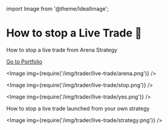 import Image from '@theme/IdealImage';

# How to stop a Live Trade 🤖

How to stop a live trade from Arena Strategy

[<u>Go to Portfolio</u>](https://crypto-arsenal.io/portfolio)

<Image img={require('/img/trader/live-trade/arena.png')} />

<Image img={require('/img/trader/live-trade/stop.png')} />

<Image img={require('/img/trader/live-trade/yes.png')} />

How to stop a live trade launched from your own strategy

<Image img={require('/img/trader/live-trade/strategy.png')} />

